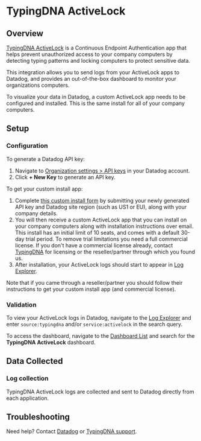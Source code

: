 
# TypingDNA ActiveLock

## Overview

[TypingDNA ActiveLock][3] is a Continuous Endpoint Authentication app that helps prevent unauthorized access to your company computers by detecting typing patterns and locking computers to protect sensitive data.

This integration allows you to send logs from your ActiveLock apps to Datadog, and provides an out-of-the-box dashboard to monitor your organizations computers.

To visualize your data in Datadog, a custom ActiveLock app needs to be configured and installed. This is the same install for all of your company computers.


## Setup

### Configuration

To generate a Datadog API key:

1. Navigate to [Organization settings > API keys][4] in your Datadog account.
2. Click **+ New Key** to generate an API key.

To get your custom install app:

1. Complete [this custom install form][7] by submitting your newly generated API key and Datadog site region (such as US1 or EU), along with your company details.
2. You will then receive a custom ActiveLock app that you can install on your company computers along with installation instructions over email. This install has an initial limit of 10 seats, and comes with a default 30-day trial period. To remove trial limitations you need a full commercial license. If you don't have a commercial license already, contact [TypingDNA][2] for licensing or the reseller/partner through which you found us.
3. After installation, your ActiveLock logs should start to appear in [Log Explorer][5].

Note that if you came through a reseller/partner you should follow their instructions to get your custom install app (and commercial license).


### Validation

To view your ActiveLock logs in Datadog, navigate to the [Log Explorer][5] and enter `source:typingdna` and/or `service:activelock` in the search query.

To access the dashboard, navigate to the [Dashboard List][6] and search for the **TypingDNA ActiveLock** dashboard.


## Data Collected

### Log collection

TypingDNA ActiveLock logs are collected and sent to Datadog directly from each application.

## Troubleshooting

Need help? Contact [Datadog][1] or [TypingDNA support][2].

[1]: https://docs.datadoghq.com/help/
[2]: https://www.typingdna.com/contact
[3]: https://www.typingdna.com/activelock
[4]: https://app.datadoghq.com/organization-settings/api-keys
[5]: https://app.datadoghq.com/logs
[6]: https://app.datadoghq.com/dashboard/lists
[7]: https://www.typingdna.com/clients/altrial
[8]: https://app.datadoghq.com/integrations/typingdna_activelock
[9]: https://docs.datadoghq.com/getting_started/site/#access-the-datadog-site
